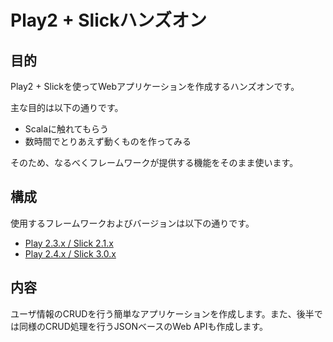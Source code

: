 # Play2 + Slickハンズオン

## 目的

Play2 + Slickを使ってWebアプリケーションを作成するハンズオンです。

主な目的は以下の通りです。

* Scalaに触れてもらう
* 数時間でとりあえず動くものを作ってみる

そのため、なるべくフレームワークが提供する機能をそのまま使います。

## 構成

使用するフレームワークおよびバージョンは以下の通りです。

* [Play 2.3.x / Slick 2.1.x](play2.3-slick2.1/markdown/README.md)
* [Play 2.4.x / Slick 3.0.x](play2.4-slick3.0/markdown/README.md)


## 内容

ユーザ情報のCRUDを行う簡単なアプリケーションを作成します。また、後半では同様のCRUD処理を行うJSONベースのWeb APIも作成します。
